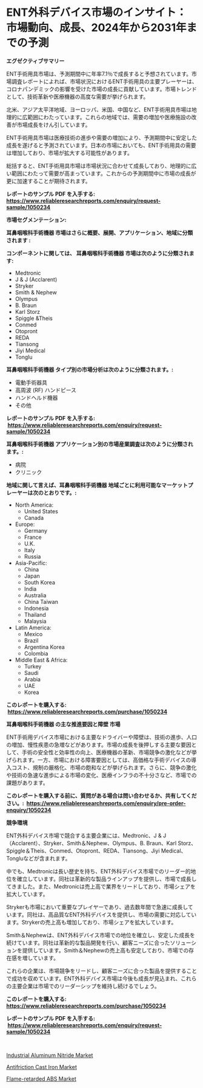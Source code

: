 <p><h1>ENT外科デバイス市場のインサイト：市場動向、成長、2024年から2031年までの予測</h1></p><p><strong>エグゼクティブサマリー</strong></p>
<p><p>ENT手術用具市場は、予測期間中に年率7.1％で成長すると予想されています。市場調査レポートによれば、市場状況におけるENT手術用具の主要プレーヤーは、コロナパンデミックの影響を受けた市場の成長に貢献しています。市場トレンドとして、技術革新や医療機器の高度な需要が挙げられます。</p><p>北米、アジア太平洋地域、ヨーロッパ、米国、中国など、ENT手術用具市場は地理的に広範囲にわたっています。これらの地域では、需要の増加や医療施設の改善が市場成長をけん引しています。</p><p>ENT手術用具市場は医療技術の進歩や需要の増加により、予測期間中に安定した成長を遂げると予測されています。日本の市場においても、ENT手術用具の需要は増加しており、市場が拡大する可能性があります。</p><p>総括すると、ENT手術用具市場は市場状況に合わせて成長しており、地理的に広い範囲にわたって需要が高まっています。これからの予測期間中に市場の成長が更に加速することが期待されます。</p></p>
<p><strong>レポートのサンプル PDF を入手する: <a href="https://www.reliableresearchreports.com/enquiry/request-sample/1050234">https://www.reliableresearchreports.com/enquiry/request-sample/1050234</a></strong></p>
<p><strong>市場セグメンテーション:</strong></p>
<p><strong> 耳鼻咽喉科手術機器 市場はさらに概要、展開、アプリケーション、地域に分類されます :</strong></p>
<p><strong>コンポーネントに関しては、 耳鼻咽喉科手術機器 市場は次のように分類されます: &nbsp;</strong></p>
<p><ul><li>Medtronic</li><li>J & J (Acclarent)</li><li>Stryker</li><li>Smith & Nephew</li><li>Olympus</li><li>B. Braun</li><li>Karl Storz</li><li>Spiggle &Theis</li><li>Conmed</li><li>Otopront</li><li>REDA</li><li>Tiansong</li><li>Jiyi Medical</li><li>Tonglu</li></ul></p>
<p><strong> 耳鼻咽喉科手術機器 タイプ別の市場分析は次のように分類されます。:</strong></p>
<p><ul><li>電動手術器具</li><li>高周波 (RF) ハンドピース</li><li>ハンドヘルド機器</li><li>その他</li></ul></p>
<p><strong>レポートのサンプル PDF を入手する: &nbsp;<a href="https://www.reliableresearchreports.com/enquiry/request-sample/1050234">https://www.reliableresearchreports.com/enquiry/request-sample/1050234</a></strong></p>
<p><strong> 耳鼻咽喉科手術機器 アプリケーション別の市場産業調査は次のように分類されます。:</strong></p>
<p><ul><li>病院</li><li>クリニック</li></ul></p>
<p><strong>地域に関して言えば、耳鼻咽喉科手術機器 地域ごとに利用可能なマーケットプレーヤーは次のとおりです。:</strong></p>
<p><ul>
    <li>
        North America:
        <ul>
            <li>United States</li>
            <li>Canada</li>
        </ul>
    </li>
    <li>
        Europe:
        <ul>
            <li>Germany</li>
            <li>France</li>
            <li>U.K.</li>
            <li>Italy</li>
            <li>Russia</li>
        </ul>
    </li>
    <li>
        Asia-Pacific:
        <ul>
            <li>China</li>
            <li>Japan</li>
            <li>South Korea</li>
            <li>India</li>
            <li>Australia</li>
            <li>China Taiwan</li>
            <li>Indonesia</li>
            <li>Thailand</li>
            <li>Malaysia</li>
        </ul>
    </li>
    <li>
        Latin America:
        <ul>
            <li>Mexico</li>
            <li>Brazil</li>
            <li>Argentina Korea</li>
            <li>Colombia</li>
        </ul>
    </li>
    <li>
        Middle East & Africa:
        <ul>
            <li>Turkey</li>
            <li>Saudi</li>
            <li>Arabia</li>
            <li>UAE</li>
            <li>Korea</li>
        </ul>
    </li>
    </ul></p>
<p><strong>このレポートを購入する: &nbsp;<a href="https://www.reliableresearchreports.com/purchase/1050234">https://www.reliableresearchreports.com/purchase/1050234</a></strong></p>
<p><strong>耳鼻咽喉科手術機器 の主な推進要因と障壁 市場</strong></p>
<p><p>ENT手術用デバイス市場における主要なドライバーや障壁は、技術の進歩、人口の増加、慢性疾患の急増などがあります。市場の成長を後押しする主要な要因として、手術の安全性と効率性の向上、医療機器の革新、市場競争の激化などが挙げられます。一方、市場における障害要因としては、高価格な手術デバイスの導入コスト、規制の厳格化、市場の飽和などが挙げられます。さらに、競争の激化や技術の急速な進歩による市場の変化、医療インフラの不十分さなど、市場での課題があります。</p></p>
<p><strong>このレポートを購入する前に、質問がある場合は問い合わせるか、共有してください。:&nbsp; <a href="https://www.reliableresearchreports.com/enquiry/pre-order-enquiry/1050234">https://www.reliableresearchreports.com/enquiry/pre-order-enquiry/1050234</a></strong></p>
<p><strong>競争環境</strong></p>
<p><p>ENT外科デバイス市場で競合する主要企業には、Medtronic、J & J（Acclarent）、Stryker、Smith＆Nephew、Olympus、B. Braun、Karl Storz、Spiggle＆Theis、Conmed、Otopront、REDA、Tiansong、Jiyi Medical、Tongluなどが含まれます。</p><p>中でも、Medtronicは長い歴史を持ち、ENT外科デバイス市場でのリーダー的地位を確立しています。同社は革新的な製品ラインアップを提供し、市場で成長してきました。また、Medtronicは売上高で業界をリードしており、市場シェアを拡大しています。</p><p>Strykerも市場において重要なプレイヤーであり、過去数年間で急速に成長しています。同社は、高品質なENT外科デバイスを提供し、市場の需要に対応しています。Strykerの売上高も増加しており、市場シェアを拡大しています。</p><p>Smith＆Nephewは、ENT外科デバイス市場での地位を確立し、安定した成長を続けています。同社は革新的な製品開発を行い、顧客ニーズに合ったソリューションを提供しています。Smith＆Nephewの売上高も安定しており、市場での存在感を増しています。</p><p>これらの企業は、市場競争をリードし、顧客ニーズに合った製品を提供することで成功を収めています。ENT外科デバイス市場は今後も成長が見込まれ、これらの主要企業は市場でのリーダーシップを維持し続けるでしょう。</p></p>
<p><strong>このレポートを購入する: &nbsp; <a href="https://www.reliableresearchreports.com/purchase/1050234">https://www.reliableresearchreports.com/purchase/1050234</a></strong></p>
<p><strong>レポートのサンプル PDF を入手する: &nbsp;<a href="https://www.reliableresearchreports.com/enquiry/request-sample/1050234">https://www.reliableresearchreports.com/enquiry/request-sample/1050234</a></strong><strong></strong></p>
<p>&nbsp;</p>
<p><p><a href="https://github.com/lubmix/Market-Research-Report-List-1/blob/main/industrial-aluminum-nitride-market.md">Industrial Aluminum Nitride Market</a></p><p><a href="https://github.com/Hazelklievgspy6vdcsmu106w/Market-Research-Report-List-1/blob/main/antifriction-cast-iron-market.md">Antifriction Cast Iron Market</a></p><p><a href="https://github.com/joannagoyvaerts/Market-Research-Report-List-1/blob/main/flame-retarded-abs-market.md">Flame-retarded ABS Market</a></p></p>